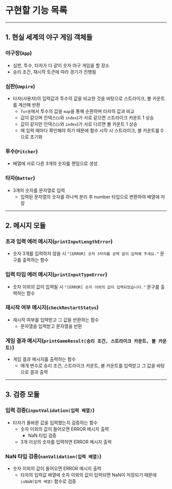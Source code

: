 
# 구현할 기능 목록

---

## 1. 현실 세계의 야구 게임 객체들

### 야구장(`App`)
- 심판, 투수, 타자가 다 같이 숫자 야구 게임을 할 장소
- 승리 조건, 재시작 토큰에 따라 경기가 진행됨

### 심판(`Umpire`)
- 타자(사용자)의 입력값과 투수의 값을 비교한 것을 바탕으로 스트라이크, 볼 카운트를 계산해 반환
  - `for문`에서 투수의 값을 `map`을 통해 순환하며 타자의 값과 비교
  - 값이 같으며 인덱스(`i`와 `index`)가 서로 같으면 스트라이크 카운트 1 상승
  - 값이 같지만 인덱스(`i`와 `index`)가 서로 다르면 볼 카운트 1 상승
  - 매 입력 때마다 확인해야 하기 때문에 함수 시작 시 스트라이크, 볼 카운트를 0으로 초기화


### 투수(`Pitcher`)
- 배열에 서로 다른 3개의 숫자를 랜덤으로 생성
  

### 타자(`Batter`)
- 3개의 숫자를 문자열로 입력
  - 입력된 문자열의 숫자를 하나씩 분리 후 number 타입으로 변환하여 배열에 저장


---

## 2. 메시지 모듈

### 초과 입력 에러 메시지(`printInputLengthError`)
- 숫자 3개를 입력하지 않을 시 `"[ERROR] 숫자 3자리를 공백 없이 입력해 주세요."` 문구를 출력하는 함수

### 입력 타입 에러 메시지(`printInputTypeError`)
- 숫자 이외의 값이 입력될 시 `"[ERROR] 숫자 이외의 값이 입력되었습니다."` 문구를 출력하는 함수

### 재시작 여부 메시지(`checkRestartStatus`)
- 재시작 여부를 입력받고 그 값을 반환하는 함수
  - 문자열을 입력받고 문자열을 반환

### 게임 결과 메시지(`printGameResult(승리 조건, 스트라이크 카운트, 볼 카운트)`)
- 게임 결과 메시지를 출력하는 함수
  - 매개 변수로 승리 조건, 스트라이크 카운트, 볼 카운트를 입력받고 그 값을 바탕으로 결과 출력

---

## 3. 검증 모듈

### 입력 검증(`inputValidation(입력 배열)`)
- 타자가 올바른 값을 입력했는지 검증하는 함수
  - 숫자 이외의 값이 들어오면 ERROR 메시지 출력
    - NaN 타입 검증
  - 3개 이상의 숫자를 입력하면 ERROR 메시지 출력

### NaN 타입 검증(`nanValidation(입력 배열)`)
- 숫자 이외의 값이 들어오면 ERROR 매시지 출력
  - 타자의 입력값 배열에 숫자 이외의 값이 입력되면 NaN이 저장되기 때문에 `isNaN(입력 배열)` 함수로 검증